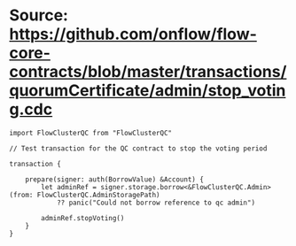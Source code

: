 # Source: https://github.com/onflow/flow-core-contracts/blob/master/transactions/quorumCertificate/admin/stop_voting.cdc

```
import FlowClusterQC from "FlowClusterQC"

// Test transaction for the QC contract to stop the voting period

transaction {

    prepare(signer: auth(BorrowValue) &Account) {
        let adminRef = signer.storage.borrow<&FlowClusterQC.Admin>(from: FlowClusterQC.AdminStoragePath)
            ?? panic("Could not borrow reference to qc admin")

        adminRef.stopVoting()
    }
}
```
